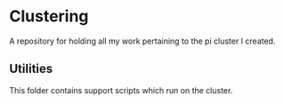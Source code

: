 # Clustering
A repository for holding all my work pertaining to the pi cluster I created.

## Utilities
This folder contains support scripts which run on the cluster.
